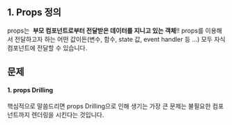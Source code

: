 ---
---


## 1. Props 정의
props는  **부모 컴포넌트로부터 전달받은 데이터를 지니고 있는 객체**!!
props를 이용해서 전달하고자 하는 어떤 값이든(변수, 함수, state 값, event handler 등 ...) 모두 자식 컴포넌트에 전달할 수 있습니다.



## 문제
#### 1. props Drilling 
핵심적으로 말씀드리면 props Drilling으로 인해 생기는 가장 큰 문제는 불필요한 컴포넌트까지 렌더링을 시킨다는 것입니다. 
